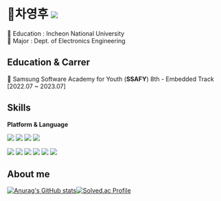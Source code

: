 #  🙂차영후  [<img src="https://img.shields.io/badge/Portfolio-EDC9F8?style=flat-badge&logo=HEY&logoColor=white"/>](https://yh-portfolio.notion.site/ba2a042433be4aafbbe8a2ed74c1b0b1)
  
🏫 Education : Incheon National University  
📱 Major : Dept. of Electronics Engineering  

## Education & Carrer
🏢 Samsung Software Academy for Youth (**SSAFY**) 8th - Embedded Track [2022.07 ~ 2023.07]


##  Skills  

**Platform & Language**  

<img src="https://img.shields.io/badge/spring-6DB33F?style=for-the-square&logo=spring&logoColor=white"> <img src="https://img.shields.io/badge/mysql-4479A1?style=for-the-square&logo=mysql&logoColor=white"> <img src="https://img.shields.io/badge/amazonaws-232F3E?style=for-the-square&logo=amazonaws&logoColor=white"/> <img  src="https://img.shields.io/badge/node.js-339933?style=for-the-square&logo=Node.js&logoColor=white"/>
     
<img  src="https://img.shields.io/badge/java-007396?style=for-the-square&logo=java&logoColor=white"> <img src="https://img.shields.io/badge/python-3776AB?style=for-the-square&logo=python&logoColor=white"/> <img src="https://img.shields.io/badge/html5-E34F26?style=for-the-square&logo=html5&logoColor=white"/> <img src="https://img.shields.io/badge/javascript-F7DF1E?style=for-the-square&logo=javascript&logoColor=black"/> <img  src="https://img.shields.io/badge/C-A8B9CC?style=for-the-square&logo=C&logoColor=white"/> <img src="https://img.shields.io/badge/C++-00599C?style=for-the-square&logo=C++&logoColor=white"/>

##  About me  

[![Anurag's GitHub stats](https://github-readme-stats.vercel.app/api?username=potato-CYH&show_icons=true&theme=merko)](https://github.com/anuraghazra/github-readme-stats)[![Solved.ac
Profile](http://mazassumnida.wtf/api/v2/generate_badge?boj=mydream11123)](https://solved.ac/mydream11123)  
